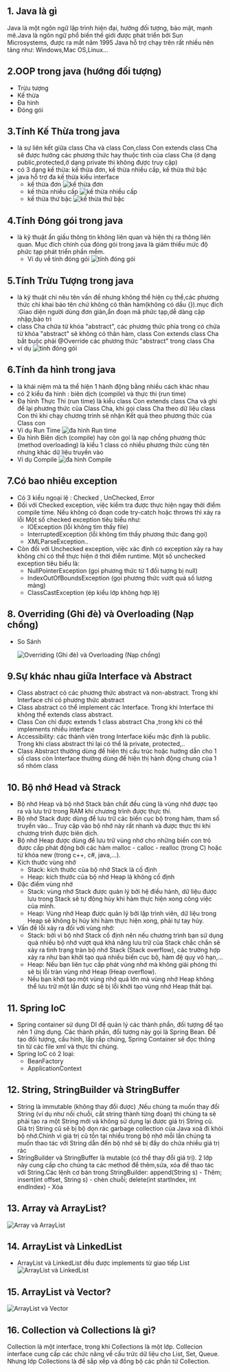 ## 1. Java là gì
Java là một ngôn ngữ lập trình hiện đại, hướng đối tượng, bảo mật, mạnh mẽ.Java là ngôn ngữ phổ biến thế giới được phát triển bởi Sun Microsystems, được ra mắt năm 1995
Java hỗ trợ chạy trên rất nhiều nên tảng như: Windows,Mac OS,Linux...
 ## 2.OOP trong java (hướng đối tượng)
 - Trừu tượng
 - Kế thừa
 - Đa hình
 - Đóng gói
 ## 3.Tính Kế Thừa trong java
 - là sự liên kết giữa class Cha và class Con,class Con extends class Cha sẽ được hưởng các phương thức hay thuộc tính của class Cha (ở dạng public,protected,ở dạng private thì không được truy cập)
 - có 3 dạng kế thừa: kế thừa đơn, kế thừa nhiều cấp, kế thừa thứ bậc
 - java hỗ trợ đa kế thừa kiểu interface
    + kế thừa đơn
    ![kế thừa đơn](hinhanh/kethuadon.jpg)
    * kế thừa nhiều cấp
    ![kế thừa nhiều cấp](hinhanh/kethuanhieucap.jpg)
    * kế thừa thứ bậc
    ![kế thừa thứ bậc](hinhanh/kethuathubac.jpg)
## 4.Tính Đóng gói trong java
- là kỹ thuật ẩn giấu thông tin không liên quan và hiện thị ra thông liên quan. Mục đích chính của đóng gói trong java là giảm thiểu mức độ phức tạp phát triển phần mềm.
    + Ví dụ về tính đóng gói
    ![tính đóng gói](hinhanh/tinhdonggoi.jpg)
## 5.Tính Trừu Tượng trong java
- là kỹ thuật chỉ nêu tên vấn đề nhưng không thể hiện cụ thể,các phương thức chỉ khai báo tên chứ không có thân hàm(không có dấu {}).mục đích :Giao diện người dùng đơn giản,ẩn đoạn mã phức tạp,dễ dàng cập nhập,bảo trì
- class Cha chứa từ khóa "abstract", các phương thức phía trong có chứa từ khóa "abstract" sẽ không có thân hàm, class Con extends class Cha bắt buộc phải @Override các phương thức "abstract" trong class Cha
- ví dụ
    ![tính đóng gói](hinhanh/tinhtruutuong.jpg)
## 6.Tính đa hình trong java
- là khái niệm mà ta thể hiện 1 hành động bằng nhiều cách khác nhau
- có 2 kiểu đa hình : biên dịch (compile) và thực thi (run time)
- Đa hình Thực Thi (run time) là kiểu class Con extends class Cha và ghi đề lại phương thức của Class Cha, khi gọi class Cha theo dữ liệu class Con thì khi chạy chương trình sẽ nhận Kết quả theo phương thức của Class con 
- Ví dụ Run Time
    ![đa hình Run time](hinhanh/dahinhRunTime.jpg)
- Đa hình Biên dịch (compile) hay còn gọi là nạp chồng phương thức (method overloading) là kiểu 1 class có nhiều phương thức cùng tên nhưng khác dữ liệu truyền vào
- Ví dụ Compile
    ![đa hình Compile](hinhanh/dahinhCompile.jpg)
## 7.Có bao nhiêu exception
- Có 3 kiểu ngoại lệ : Checked , UnChecked, Error
-  Đối với Checked exception, việc kiểm tra được thực hiện ngay thời điểm compile time. Nếu không có đoạn code try-catch hoặc throws thì xảy ra lỗi Một số checked exception tiêu biểu như:
    + IOException (lỗi không tìm thấy file)
    * InterruptedException (lỗi không tìm thấy phương thức đang gọi)
    * XMLParseException.. 
- Còn đối với Unchecked exception, việc xác định có exception xảy ra hay không chỉ có thể thực hiện ở thời điểm runtime. Một số unchecked exception tiêu biểu là:  
    + NullPointerException (gọi phương thức từ 1 đối tượng bị null)
    + IndexOutOfBoundsException (gọi phương thức vướt quá số lượng mảng)
    + ClassCastException (ép kiểu lớp không hợp lệ)


## 8. Overriding (Ghi đè)  và Overloading (Nạp chồng)
- So Sánh

    ![Overriding (Ghi đè)  và Overloading (Nạp chồng)](hinhanh/overiding%26overloading.jpg)

## 9.Sự khác nhau giữa Interface và Abstract
- Class abstract có các phương thức abstract và non-abstract. Trong khi Interface chỉ có phương thức abstract
- Class abstract có thể implement các Interface. Trong khi Interface thì không thể extends class abstract.
- Class Con chỉ được extends 1 class abstract Cha ,trong khi có thể implements nhiều interface
- Accessibility: các thành viên trong Interface kiếu mặc định là public. Trong khi class abstract thì lại có thể là private, protected,..
- Class Abstract thường dùng để hiện thị cấu trúc hoặc hướng dẫn cho 1 số class còn Interface thường dùng để hiện thị hành động chung của 1 số nhóm class
## 10. Bộ nhớ Head và Strack
- Bộ nhớ Heap và bộ nhớ Stack bản chất đều cùng là vùng nhớ được tạo ra và lưu trữ trong RAM khi chương trình được thực thi.
- Bộ nhớ Stack được dùng để lưu trữ các biến cục bộ trong hàm, tham số truyền vào... Truy cập vào bộ nhớ này rất nhanh và được thực thi khi chương trình được biên dịch.
- Bộ nhớ Heap được dùng để lưu trữ vùng nhớ cho những biến con trỏ được cấp phát động bởi các hàm malloc - calloc - realloc (trong C) hoặc từ khóa new (trong c++, c#, java,...).
- Kích thước vùng nhớ
    + Stack: kích thước của bộ nhớ Stack là cố định
    + Heap: kích thước của bộ nhớ Heap là không cố định
- Đặc điểm vùng nhớ
    + Stack: vùng nhớ Stack được quản lý bởi hệ điều hành, dữ liệu được lưu trong Stack sẽ tự động hủy khi hàm thực hiện xong công việc của mình.
    + Heap: Vùng nhớ Heap được quản lý bởi lập trình viên, dữ liệu trong Heap sẽ không bị hủy khi hàm thực hiện xong, phải tự tay hủy.
- Vấn đề lỗi xảy ra đối với vùng nhớ:
    + Stack: bởi vì bộ nhớ Stack cố định nên nếu chương trình bạn sử dụng quá nhiều bộ nhớ vượt quá khả năng lưu trữ của Stack chắc chắn sẽ xảy ra tình trạng tràn bộ nhớ Stack (Stack overflow), các trường hợp xảy ra như bạn khởi tạo quá nhiều biến cục bộ, hàm đệ quy vô hạn,...
    + Heap: Nếu bạn liên tục cấp phát vùng nhớ mà không giải phóng thì sẽ bị lỗi tràn vùng nhớ Heap (Heap overflow).
    + Nếu bạn khởi tạo một vùng nhớ quá lớn mà vùng nhớ Heap không thể lưu trữ một lần được sẽ bị lỗi khởi tạo vùng nhớ Heap thất bại.

## 11. Spring IoC
- Spring container sử dụng DI để quản lý các thành phần, đối tượng để tạo nên 1 ứng dụng. Các thành phần, đối tượng này gọi là Spring Bean. Để tạo đối tượng, cấu hình, lắp rắp chúng, Spring Container sẽ đọc thông tin từ các file xml và thực thi chúng.
- Spring IoC có 2 loại:
    + BeanFactory
    + ApplicationContext

## 12. String, StringBuilder và StringBuffer
- String là immutable (không thay đổi được) ,Nếu chúng ta muốn thay đổi String (ví dụ như nối chuỗi, cắt string thành từng đoạn) thì chúng ta sẽ phải tạo ra một String mới và không sử dụng lại được giá trị String cũ. Giá trị String cũ sẽ bị bộ dọn rác garbage collection của Java xoá đi khỏi bộ nhớ.Chính vì giá trị cũ tồn tại nhiều trong bộ nhớ mỗi lần chúng ta muốn thao tác với String dẫn đến bộ nhớ sẽ bị đầy do chứa nhiều giá trị rác
- StringBuilder và StringBuffer là mutable (có thể thay đổi giá trị). 2 lớp này cung cấp cho chúng ta các method để thêm,sửa, xóa để thao tác với String.Các lệnh cơ bản trong StringBuilder: append(String s) - Thêm; insert(int offset, String s) - chèn chuỗi; delete(int startIndex, int endIndex) - Xóa
## 13. Array và ArrayList?
![Array và ArrayList](hinhanh/ArrayvaArrayList.jpg)
## 14. ArrayList và LinkedList
- ArrayList và LinkedList đều được implements từ giao tiếp List
![ArrayList và LinkedList](hinhanh/ArrayListvaLinkedList.PNG)
## 15. ArrayList và Vector?
![ArrayList và Vector](hinhanh/ArrayListvaVector.PNG)
## 16. Collection và Collections là gì?
Collection là một interface, trong khi Collections là một lớp. Collecion interface cung cấp các chức năng về cấu trức dữ liệu cho List, Set, Queue. Nhưng lớp Collections là để sắp xếp và đồng bộ các phần tử Collection.





